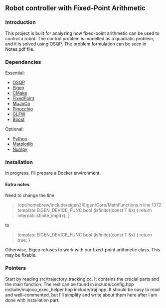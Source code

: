 ## Robot controller with Fixed-Point Arithmetic

### Introduction
This project is built for analyzing how fixed-point arithmetic can be used to control a robot. The control problem is modelled as a quadratic problem, and it is solved using [OSQP](https://osqp.org/). The problem formulation can be seen in Notes.pdf file.

### Dependencies
Essential:
- [OSQP](https://osqp.org/)
- [Eigen](https://eigen.tuxfamily.org/dox/GettingStarted.html)
- [CMake](https://cmake.org/)
- [FixedPoint](https://github.com/alpylmz/FixedPoint)
- [MuJoCo](http://www.mujoco.org/)
- [Pinocchio](https://stack-of-tasks.github.io/pinocchio/)
- [GLFW](https://www.glfw.org/)
- [Boost](https://www.boost.org/)

Optional:
- [Python](https://www.python.org/)
- [Matplotlib](https://matplotlib.org/)
- [Numpy](https://numpy.org/)

### Installation
In progress, I'll prepare a Docker environment.

#### Extra notes
Need to change the line 

> /opt/homebrew/include/eigen3/Eigen/Core/MathFunctions.h line 1372
template<typename T> EIGEN_DEVICE_FUNC bool (isfinite)(const T &x) { return internal::isfinite_impl(x); }

to
> template<typename T> EIGEN_DEVICE_FUNC bool (isfinite)(const T &x) { return true; }

Otherwise, Eigen refuses to work with our fixed-point arithmetic class. This may be fixable.

### Pointers
Start by reading src/trajectory_tracking.cc. It contains the crucial parts and the main function. The rest can be found in include/config.hpp include/mujoco_exec_helper.hpp include/traj.hpp. 
It should be easy to read and well-commented, but I'll simplify and write about them here after I am done with installation part.
